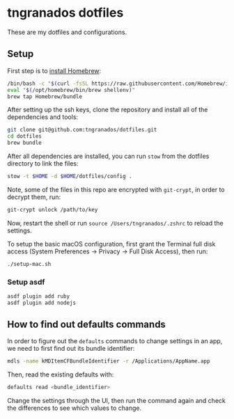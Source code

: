 # tngranados dotfiles

These are my dotfiles and configurations.

## Setup

First step is to [install Homebrew](https://brew.sh):

```zsh
/bin/bash -c "$(curl -fsSL https://raw.githubusercontent.com/Homebrew/install/HEAD/install.sh)"
eval "$(/opt/homebrew/bin/brew shellenv)"
brew tap Homebrew/bundle
```

After setting up the ssh keys, clone the repository and install all of the dependencies and tools:

```zsh
git clone git@github.com:tngranados/dotfiles.git
cd dotfiles
brew bundle
```

After all dependencies are installed, you can run `stow` from the dotfiles directory to link the files:

```zsh
stow -t $HOME -d $HOME/dotfiles/config .
```

Note, some of the files in this repo are encrypted with `git-crypt`, in order to decrypt them, run:

```zsh
git-crypt unlock /path/to/key
```

Now, restart the shell or run `source /Users/tngranados/.zshrc` to reload the settings.

To setup the basic macOS configuration, first grant the Terminal full disk access (System Preferences -> Privacy -> Full Disk Access), then run:

```zsh
./setup-mac.sh
```

### Setup asdf

```zsh
asdf plugin add ruby
asdf plugin add nodejs
```

## How to find out defaults commands

In order to figure out the `defaults` commands to change settings in an app, we need to first find out its bundle identifier:

```zsh
mdls -name kMDItemCFBundleIdentifier -r /Applications/AppName.app
```

Then, read the existing defaults with:

```zsh
defaults read <bundle_identifier>
```

Change the settings through the UI, then run the command again and check the differences to see which values to change.

